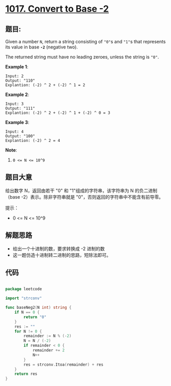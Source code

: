 # [1017. Convert to Base -2](https://leetcode.com/problems/convert-to-base-2/)


## 题目:

Given a number `N`, return a string consisting of `"0"`s and `"1"`s that represents its value in base **`-2`** (negative two).

The returned string must have no leading zeroes, unless the string is `"0"`.

**Example 1**:

    Input: 2
    Output: "110"
    Explantion: (-2) ^ 2 + (-2) ^ 1 = 2

**Example 2**:

    Input: 3
    Output: "111"
    Explantion: (-2) ^ 2 + (-2) ^ 1 + (-2) ^ 0 = 3

**Example 3**:

    Input: 4
    Output: "100"
    Explantion: (-2) ^ 2 = 4

**Note**:

1. `0 <= N <= 10^9`


## 题目大意

给出数字 N，返回由若干 "0" 和 "1"组成的字符串，该字符串为 N 的负二进制（base -2）表示。除非字符串就是 "0"，否则返回的字符串中不能含有前导零。

提示：

- 0 <= N <= 10^9



## 解题思路

- 给出一个十进制的数，要求转换成 -2 进制的数
- 这一题仿造十进制转二进制的思路，短除法即可。



## 代码

```go

package leetcode

import "strconv"

func baseNeg2(N int) string {
	if N == 0 {
		return "0"
	}
	res := ""
	for N != 0 {
		remainder := N % (-2)
		N = N / (-2)
		if remainder < 0 {
			remainder += 2
			N++
		}
		res = strconv.Itoa(remainder) + res
	}
	return res
}

```